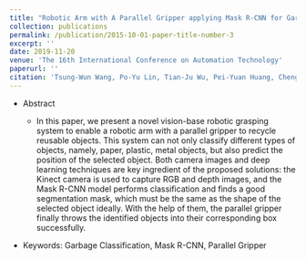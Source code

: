 ```yaml
---
title: "Robotic Arm with A Parallel Gripper applying Mask R-CNN for Garbage Classification"
collection: publications
permalink: /publication/2015-10-01-paper-title-number-3
excerpt: ''
date: 2019-11-20
venue: 'The 16th International Conference on Automation Technology'
paperurl: ''
citation: 'Tsung-Wun Wang, Po-Yu Lin, Tian-Ju Wu, Pei-Yuan Huang, Cheng-Chi Lee, Hsin-Lin Chen, Feng-Li Lian, &quot;Robotic Arm with A Parallel Gripper applying Mask R-CNN for Garbage Classification,&quot; in <i>Proceedings of the 16th International Conference on Automation Technology</i>, Taipei, Taiwan, Nov. 2019.'
---
```

* Abstract

	* In this paper, we present a novel vision-base robotic grasping system to enable a robotic arm with a parallel gripper to recycle reusable objects. This system can not only classify different types of objects, namely, paper, plastic, metal objects, but also predict the position of the selected object. Both camera images and deep learning techniques are key ingredient of the proposed solutions: the Kinect camera is used to capture RGB and depth images, and the Mask R-CNN model performs classification and finds a good segmentation mask, which must be the same as the shape of the selected object ideally. With the help of them, the parallel gripper finally throws the identified objects into their corresponding box successfully. 

* Keywords: Garbage Classification, Mask R-CNN, Parallel Gripper
